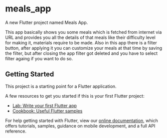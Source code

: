 # meals_app

A new Flutter project named Meals App.

This app basically shows you some meals which is fetched from internet via URL and provides you all the details of that meals like their difficulty level for making it, materials require to be made. Also in this app there is a filter button, after applying it you can customize your meals at that time by saving the filter, but after closing the app filter got deleted and  you have to select filter againg if you want to do so.

## Getting Started

This project is a starting point for a Flutter application.

A few resources to get you started if this is your first Flutter project:

- [Lab: Write your first Flutter app](https://flutter.dev/docs/get-started/codelab)
- [Cookbook: Useful Flutter samples](https://flutter.dev/docs/cookbook)

For help getting started with Flutter, view our
[online documentation](https://flutter.dev/docs), which offers tutorials,
samples, guidance on mobile development, and a full API reference.
